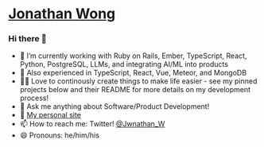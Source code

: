 # [Jonathan Wong](mailto:hello@jonton.dev)

### Hi there 👋

- 🌱 I’m currently working with Ruby on Rails, Ember, TypeScript, React, Python, PostgreSQL, LLMs, and integrating AI/ML into products
- 🚀 Also experienced in TypeScript, React, Vue, Meteor, and MongoDB
- 🧑‍💻 Love to continously create things to make life easier - see my pinned projects below and their README for more details on my development process!
- 💬 Ask me anything about Software/Product Development!
- 📝 [My personal site](https://jonton.dev/)
- 📫 How to reach me: Twitter! [@Jwnathan_W](https://twitter.com/Jwnathan_W)
- 😄 Pronouns: he/him/his

